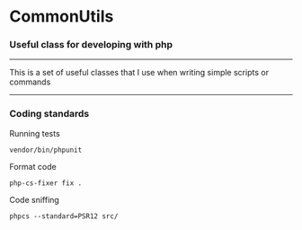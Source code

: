 # CommonUtils

### Useful class for developing with php

----

This is a set of useful classes that I use when writing simple scripts or commands

---

### Coding standards


Running tests
```text
vendor/bin/phpunit
```


Format code
```text
php-cs-fixer fix .
```

Code sniffing
```text
phpcs --standard=PSR12 src/
```
